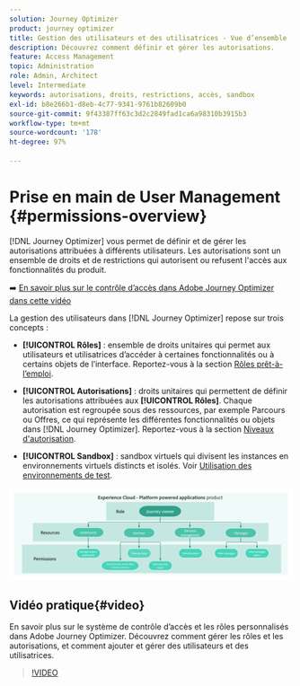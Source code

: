 ```yaml
---
solution: Journey Optimizer
product: journey optimizer
title: Gestion des utilisateurs et des utilisatrices - Vue d’ensemble
description: Découvrez comment définir et gérer les autorisations.
feature: Access Management
topic: Administration
role: Admin, Architect
level: Intermediate
keywords: autorisations, droits, restrictions, accès, sandbox
exl-id: b8e266b1-d8eb-4c77-9341-9761b82609b0
source-git-commit: 9f43387ff63c3d2c2849fad1ca6a98310b3915b3
workflow-type: tm+mt
source-wordcount: '178'
ht-degree: 97%

---
```


# Prise en main de User Management {#permissions-overview}

[!DNL Journey Optimizer] vous permet de définir et de gérer les autorisations attribuées à différents utilisateurs. Les autorisations sont un ensemble de droits et de restrictions qui autorisent ou refusent l&#39;accès aux fonctionnalités du produit.

➡️ [En savoir plus sur le contrôle d’accès dans Adobe Journey Optimizer dans cette vidéo](#video)

La gestion des utilisateurs dans [!DNL Journey Optimizer] repose sur trois concepts :

* **[!UICONTROL Rôles]** : ensemble de droits unitaires qui permet aux utilisateurs et utilisatrices d’accéder à certaines fonctionnalités ou à certains objets de l’interface. Reportez-vous à la section [Rôles prêt-à-l’emploi](ootb-product-profiles.md).

* **[!UICONTROL Autorisations]** : droits unitaires qui permettent de définir les autorisations attribuées aux **[!UICONTROL Rôles]**. Chaque autorisation est regroupée sous des ressources, par exemple Parcours ou Offres, ce qui représente les différentes fonctionnalités ou objets dans [!DNL Journey Optimizer]. Reportez-vous à la section [Niveaux d&#39;autorisation](high-low-permissions.md).

* **[!UICONTROL Sandbox]** : sandbox virtuels qui divisent les instances en environnements virtuels distincts et isolés. Voir [Utilisation des environnements de test](sandboxes.md).

![](assets/do-not-localize/permissions_2.png)

## Vidéo pratique{#video}

En savoir plus sur le système de contrôle d’accès et les rôles personnalisés dans Adobe Journey Optimizer. Découvrez comment gérer les rôles et les autorisations, et comment ajouter et gérer des utilisateurs et des utilisatrices.

>[!VIDEO](https://video.tv.adobe.com/v/333998?quality=12)